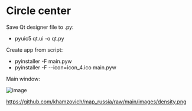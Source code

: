 # Circle center

Save Qt designer file to .py:

* pyuic5 qt.ui -o qt.py

Create app from script:

* pyinstaller -F main.pyw
* pyinstaller -F --icon=icon_4.ico main.pyw

Main window:

![image](https://github.com/khamzovich/5axis_circle/raw/master/images/5_axis_circle_window.png)


https://github.com/khamzovich/map_russia/raw/main/images/density.png
